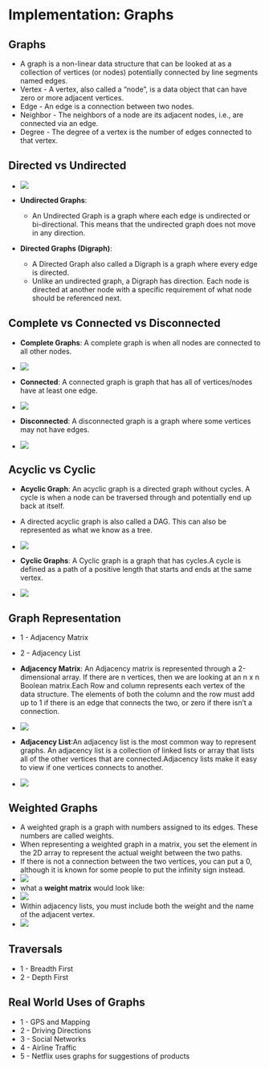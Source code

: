 # Implementation: Graphs 

## Graphs

 - A graph is a non-linear data structure that can be looked at as a collection of vertices (or nodes) potentially connected by line segments named edges.
 - Vertex - A vertex, also called a “node”, is a data object that can have zero or more adjacent vertices.
 - Edge - An edge is a connection between two nodes.
 - Neighbor - The neighbors of a node are its adjacent nodes, i.e., are connected via an edge.
 - Degree - The degree of a vertex is the number of edges connected to that vertex.
 
## Directed vs Undirected

  - ![](https://sites.google.com/a/cs.christuniversity.in/discrete-mathematics-lectures/_/rsrc/1409480658489/graphs/directed-and-undirected-graph/dir.png)
- **Undirected Graphs**:
  - An Undirected Graph is a graph where each edge is undirected or bi-directional. This means that the undirected graph does not move in any direction.

  
- **Directed Graphs (Digraph)**:
  - A Directed Graph also called a Digraph is a graph where every edge is directed.
  - Unlike an undirected graph, a Digraph has direction. Each node is directed at another node with a specific requirement of what node should be referenced next. 
  

  
## Complete vs Connected vs Disconnected

  - **Complete Graphs**: A complete graph is when all nodes are connected to all other nodes.
  - ![](https://upload.wikimedia.org/wikipedia/commons/9/9e/Complete_graph_K7.svg)
  
  - **Connected**: A connected graph is graph that has all of vertices/nodes have at least one edge.
  - ![](https://upload.wikimedia.org/wikipedia/commons/thumb/8/8c/2-edge_connected_graph.svg/500px-2-edge_connected_graph.svg.png)
  
  - **Disconnected**: A disconnected graph is a graph where some vertices may not have edges. 
  - ![](https://i1.wp.com/www.steveclarkapps.com/wp-content/uploads/2019/03/Screenshot-2019-04-30-at-15.15.11.png?w=812&ssl=1)
  
## Acyclic vs Cyclic

  - **Acyclic Graph**: An acyclic graph is a directed graph without cycles. A cycle is when a node can be traversed through and potentially end up back at itself.
  - A directed acyclic graph is also called a DAG. This can also be represented as what we know as a tree.
  - ![](https://hazelcast.com/wp-content/uploads/2019/08/diagram-DirectedAcrylicGraph-400x314.png)
  
  - **Cyclic Graphs**: A Cyclic graph is a graph that has cycles.A cycle is defined as a path of a positive length that starts and ends at the same vertex.
  - ![](https://study.com/cimages/multimages/16/directedgraphs.png)
  
## Graph Representation

  - 1 - Adjacency Matrix
  - 2 - Adjacency List
  
 - **Adjacency Matrix**: An Adjacency matrix is represented through a 2-dimensional array. If there are n vertices, then we are looking at an n x n Boolean matrix.Each Row and column represents each vertex of the data structure. The elements of both the column and the row must add up to 1 if there is an edge that connects the two, or zero if there isn’t a connection.
  - ![](https://i.morioh.com/200822/53d59484.webp)
  
- **Adjacency List**:An adjacency list is the most common way to represent graphs. An adjacency list is a collection of linked lists or array that lists all of the other vertices that are connected.Adjacency lists make it easy to view if one vertices connects to another.
- ![](https://www.oreilly.com/library/view/learning-javascript-data/9781788623872/assets/268857bd-bb32-4fa5-88c9-66d7787952e9.png)

## Weighted Graphs
  - A weighted graph is a graph with numbers assigned to its edges. These numbers are called weights.
  - When representing a weighted graph in a matrix, you set the element in the 2D array to represent the actual weight between the two paths.
  - If there is not a connection between the two vertices, you can put a 0, although it is known for some people to put the infinity sign instead.
  - ![](http://www.mathcs.emory.edu/~cheung/Courses/171/Syllabus/11-Graph/FIGS/Dijkstra/weight01.gif)
  - what a **weight matrix** would look like:
  - ![](https://www.researchgate.net/publication/275467882/figure/fig2/AS:323133820162058@1454052514508/An-example-of-bipartite-graph-construction-a-Weight-matrix-of-edges-of-bipartite-graph.png)
  - Within adjacency lists, you must include both the weight and the name of the adjacent vertex.
  - ![](https://codefellows.github.io/common_curriculum/data_structures_and_algorithms/Code_401/class-35/resources/assets/weightList.PNG)

## Traversals
  - 1 - Breadth First
  - 2 - Depth First
  
## Real World Uses of Graphs
  - 1 - GPS and Mapping
  - 2 - Driving Directions
  - 3 - Social Networks
  - 4 - Airline Traffic
  - 5 - Netflix uses graphs for suggestions of products